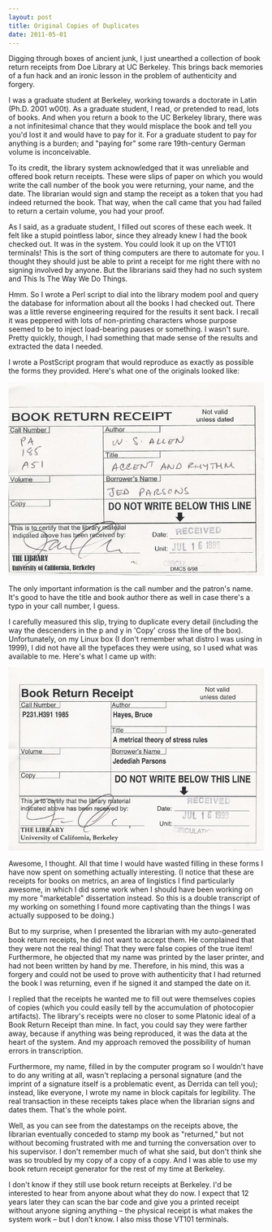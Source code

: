 ```yaml
---
layout: post
title: Original Copies of Duplicates
date: 2011-05-01
---
```


Digging through boxes of ancient junk, I just unearthed a collection of book
return receipts from Doe Library at UC Berkeley. This brings back memories of a
fun hack and an ironic lesson in the problem of authenticity and forgery.

I was a graduate student at Berkeley, working towards a doctorate in Latin
(Ph.D. 2001 w00t). As a graduate student, I read, or pretended to read, lots of
books. And when you return a book to the UC Berkeley library, there was a not
infinitesimal chance that they would misplace the book and tell you you'd lost
it and would have to pay for it. For a graduate student to pay for anything
is a burden; and "paying for" some rare 19th-century German volume is
inconceivable.

To its credit, the library system acknowledged that it was unreliable and
offered book return receipts. These were slips of paper on which you would
write the call number of the book you were returning, your name, and the date.
The librarian would sign and stamp the receipt as a token that you had indeed
returned the book. That way, when the call came that you had failed to return a
certain volume, you had your proof.

As I said, as a graduate student, I filled out scores of these each week. It
felt like a stupid pointless labor, since they already knew I had the book
checked out. It was in the system. You could look it up on the VT101 terminals!
This is the sort of thing computers are there to automate for you. I thought
they should just be able to print a receipt for me right there with no signing
involved by anyone. But the librarians said they had no such system and This Is
The Way We Do Things.

Hmm. So I wrote a Perl script to dial into the library modem pool and query the
database for information about all the books I had checked out. There was a
little reverse engineering required for the results it sent back. I recall it
was peppered with lots of non-printing characters whose purpose seemed to be to
inject load-bearing pauses or something. I wasn't sure. Pretty quickly, though,
I had something that made sense of the results and extracted the data I needed.

I wrote a PostScript program that would reproduce as exactly as possible the
forms they provided. Here's what one of the originals looked like:

![An manually filled-out receipt](/assets/book-receipt-manual.jpg)

The only important information is the call number and the patron's name. It's
good to have the title and book author there as well in case there's a typo in
your call number, I guess.

I carefully measured this slip, trying to duplicate every detail (including the
way the descenders in the p and y in 'Copy' cross the line of the box).
Unfortunately, on my Linux box (I don't remember what distro I was using in
1999), I did not have all the typefaces they were using, so I used what was
available to me. Here's what I came up with:

![An auto-generated receipt](/assets/book-receipt-generated.jpg)

Awesome, I thought. All that time I would have wasted filling in these forms I
have now spent on something actually interesting. (I notice that these are
receipts for books on metrics, an area of lingistics I find particularly
awesome, in which I did some work when I should have been working on my more
"marketable" dissertation instead. So this is a double transcript of my working
on something I found more captivating than the things I was actually supposed
to be doing.)

But to my surprise, when I presented the librarian with my auto-generated book
return receipts, he did not want to accept them. He complained that they were
not the real thing! That they were false copies of the true item! Furthermore,
he objected that my name was printed by the laser printer, and had not been
written by hand by me. Therefore, in his mind, this was a forgery and could not
be used to prove with authenticity that I had returned the book I was
returning, even if he signed it and stamped the date on it.

I replied that the receipts he wanted me to fill out were themselves copies of
copies (which you could easily tell by the accumulation of photocopier
artifacts). The library's receipts were no closer to some Platonic ideal of a
Book Return Receipt than mine. In fact, you could say they were farther away,
because if anything was being reproduced, it was the data at the heart of the
system. And my approach removed the possibility of human errors in
transcription.

Furthermore, my name, filled in by the computer program so I wouldn't have to
do any writing at all, wasn't replacing a personal signature (and the imprint
of a signature itself is a problematic event, as Derrida can tell you);
instead, like everyone, I wrote my name in block capitals for legibility. The
real transaction in these receipts takes place when the librarian signs and
dates them. That's the whole point.

Well, as you can see from the datestamps on the receipts above, the librarian
eventually conceded to stamp my book as "returned," but not without becoming
frustrated with me and turning the conversation over to his supervisor. I don't
remember much of what she said, but don't think she was so troubled by my copy
of a copy of a copy. And I was able to use my book return receipt generator for
the rest of my time at Berkeley.

I don't know if they still use book return receipts at Berkeley. I'd be
interested to hear from anyone about what they do now. I expect that 12 years
later they can scan the bar code and give you a printed receipt without anyone
signing anything – the physical receipt is what makes the system work – but I
don't know. I also miss those VT101 terminals.

